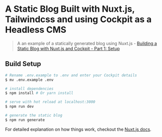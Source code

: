 # A Static Blog Built with Nuxt.js, Tailwindcss and using Cockpit as a Headless CMS

> A an example of a statically generated blog using Nuxt.js - [Building a Static Blog with Nuxt.js and Cockpit - Part 1: Setup](https://willbrowning.me/building-a-static-blog-with-nuxt-js-and-cockpit-part-1-setup)

## Build Setup

``` bash
# Rename .env.example to .env and enter your Cockpit details
$ mv .env.example .env

# install dependencies
$ npm install # Or yarn install

# serve with hot reload at localhost:3000
$ npm run dev

# generate the static blog
$ npm run generate
```

For detailed explanation on how things work, checkout the [Nuxt.js docs](https://github.com/nuxt/nuxt.js).
